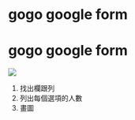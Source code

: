 # gogo google form


# gogo google form
![](@attachment/Clipboard_2021-06-25-23-18-09.png)

1. 找出欄跟列
2. 列出每個選項的人數
3. 畫圖

